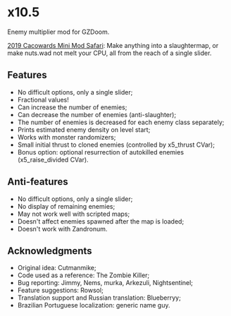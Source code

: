 <!--
SPDX-FileCopyrightText: 2020 Alexander Kromm <mmaulwurff@gmail.com>
SPDX-License-Identifier: CC0-1.0
-->

# x10.5

Enemy multiplier mod for GZDoom.

[2019 Cacowards Mini Mod Safari](https://www.doomworld.com/cacowards/2019/gameplay/):
Make anything into a slaughtermap, or make nuts.wad not melt your CPU, all from the reach of a single slider.

## Features

- No difficult options, only a single slider;
- Fractional values!
- Can increase the number of enemies;
- Can decrease the number of enemies (anti-slaughter);
- The number of enemies is decreased for each enemy class separately;
- Prints estimated enemy density on level start;
- Works with monster randomizers;
- Small initial thrust to cloned enemies (controlled by x5_thrust CVar);
- Bonus option: optional resurrection of autokilled enemies (x5_raise_divided CVar).

## Anti-features

- No difficult options, only a single slider;
- No display of remaining enemies;
- May not work well with scripted maps;
- Doesn't affect enemies spawned after the map is loaded;
- Doesn't work with Zandronum.

## Acknowledgments

- Original idea: Cutmanmike;
- Code used as a reference: The Zombie Killer;
- Bug reporting: Jimmy, Nems, murka, Arkezuli, Nightsentinel;
- Feature suggestions: Rowsol;
- Translation support and Russian translation: Blueberryy;
- Brazilian Portuguese localization: generic name guy.
